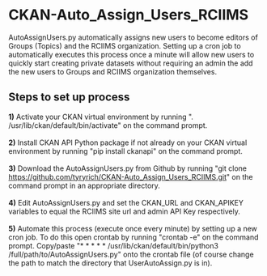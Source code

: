 # CKAN-Auto_Assign_Users_RCIIMS
AutoAssignUsers.py automatically assigns new users to become editors of Groups (Topics) and the RCIIMS organization. Setting up a cron job to automatically executes this process once a minute will allow new users to quickly start creating private datasets without requiring an admin the add the new users to Groups and RCIIMS organization themselves.

## Steps to set up process
<b>1)</b> Activate your CKAN virtual environment by running ". /usr/lib/ckan/default/bin/activate" on the command prompt.<br><br>
<b>2)</b> Install CKAN API Python package if not already on your CKAN virtual environment by running "pip install ckanapi" on the command prompt.<br><br>
<b>3)</b> Download the AutoAssignUsers.py from Github by running "git clone https://github.com/tyryrich/CKAN-Auto_Assign_Users_RCIIMS.git" on the command prompt in an appropriate directory.<br><br>
<b>4)</b> Edit AutoAssignUsers.py and set the CKAN_URL and CKAN_APIKEY variables to equal the RCIIMS site url and admin API Key respectively.<br><br>
<b>5)</b> Automate this process (execute once every minute) by setting up a new cron job. To do this open crontab by running "crontab -e" on the command prompt. Copy/paste "* * * * * /usr/lib/ckan/default/bin/python3 /full/path/to/AutoAssignUsers.py" onto the crontab file (of course change the path to match the directory that UserAutoAssign.py is in).
